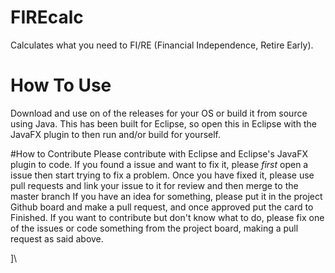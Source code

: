 # FIREcalc
Calculates what you need to FI/RE (Financial Independence, Retire Early). 

# How To Use
Download and use on of the releases for your OS or build it from source using Java. This has been built for Eclipse, so open this in Eclipse with the JavaFX plugin to then run and/or build for yourself.

#How to Contribute
Please contribute with Eclipse and Eclipse's JavaFX plugin to code.
If you found a issue and want to fix it, please *first* open a issue then start trying to fix a problem. Once you have fixed it, please use pull requests and link your issue to it for review and then merge to the master branch
If you have an idea for something, please put it in the project Github board and make a pull request, and once approved put the card to Finished.
If you want to contribute but don't know what to do, please fix one of the issues or code something from the project board, making a pull request as said above.

]\
